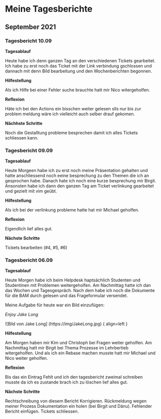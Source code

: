 # **Meine Tagesberichte**

## **September 2021**

### Tagesbericht 10.09

**Tagesablauf**

Heute habe ich denn ganzen Tag an den verschiedenen Tickets gearbeitet. Ich habe zu erst noch das Ticket mit der Link verbindung gschlossen und dannach mit denn Bild bearbeitung und den Wochenberichten begonnen. 

**Hilfestellung**

Als ich Hilfe bei einer Fehler suche brauchte hatt mir Nico witergeholfen.

**Reflexion**

Häte ich bei den Actions ein bisschen weiter gelesen slls nur bis zur problem meldung wäre ich vielleicht auch selber drauf gekomen.

**Nächhste Schritte**

Noch die Gestalltung probleme besprechen damit ich alles Tickets schliessen kann.

### Tagesbericht 09.09

**Tagesablauf**

Heute Morgeen habe ich zu erst noch meine Präsentation gehalten und hatte anschliessend noch eeine besprechung zu den Themen die ich an gesprochen habe. Danach hate ich noch eine kurze besprechung mir Birgit. Ansonsten habe ich dann den ganzen Tag am Ticket verlinkung gearbeitet und gezielt mit vim geübt.

**Hilfestellung**

Als ich bei der verlinkung probleme hatte hat mir Michael geholfen.


**Reflexion**

Eigendlich lief alles gut.


**Nächste Schritte**

Tickets bearbeiten (#4, #5, #6)


### Tagesbericht 06.09

**Tagesablauf**

Heute Morgen habe ich beim Helpdesk haptsächlich Studenten und Studentinen mit Problemen weitergeholfen. Am Nachmittag hatte ich dan das Wochen und Tagesgespräch. Nach dem habe ich noch die Dokumente für die BAM durch gelesen und das Frageformular versendet.

Meine Aufgabe für heute war ein Bild einzufügen:

*Enjoy Jake Long*

![Bild von Jake Long] (https://img/JakeLong.jpg) { align=left }

**Hilfestellung**

Am Morgen haben mir Kim und Christoph bei Fragen weiter geholfen. Am Nachmittag hatt mir Birgit bei Thema Prozesse im Lehrbertieb witergeholfen. Und als ich ein Rebase machen musste hatt mir Michael und Nico weiter geholfen.

**Reflexion**

Bis das ein Eintrag Fehlt und ich den tagesbericht zweimal schreiben musste da ich es zustande brach ich zu löschen lief alles gut.

**Nächste Schritte**

Rechtschreibung von diesem Bericht Korrigieren. Rückmeldung wegen meiner Prozess Dokumentation ein holen (bei Birgit und Dänu). Fehlender Bericht einfügen. Tickets schliessen.

